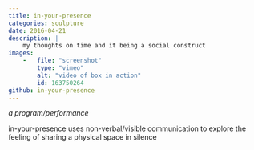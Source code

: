 ```yaml
---
title: in-your-presence
categories: sculpture
date: 2016-04-21
description: |
    my thoughts on time and it being a social construct
images:
    -   file: "screenshot"
        type: "vimeo"
        alt: "video of box in action"
        id: 163750264
github: in-your-presence
---
```

_a program/performance_

in-your-presence uses non-verbal/visible communication to explore the
feeling of sharing a physical space in silence